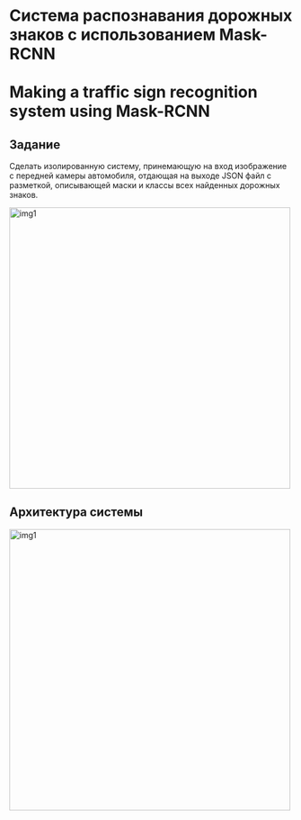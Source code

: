 # Система распознавания дорожных знаков с использованием Mask-RCNN<br/><br/>Making a traffic sign recognition system using Mask-RCNN

## Задание
Сделать изолированную систему, принемающую на вход изображение с передней камеры автомобиля, отдающая на выходе JSON файл с разметкой, описывающей маски и классы всех найденных дорожных знаков.

<img scr="img1" alt="img1" width="500"/>

## Архитектура системы
<img scr="img2" alt="img1" width="500"/>
